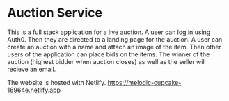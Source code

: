 # Auction Service

This is a full stack application for a live auction.
A user can log in using Auth0. Then they are directed to a landing page for the auction. 
A user can create an auction with a name and attach an image of the item.
Then other users of the application can place bids on the items. 
The winner of the auction (highest bidder when auction closes) as well as the seller will recieve an email. 

The website is hosted with Netlify. 
https://melodic-cupcake-16964e.netlify.app
